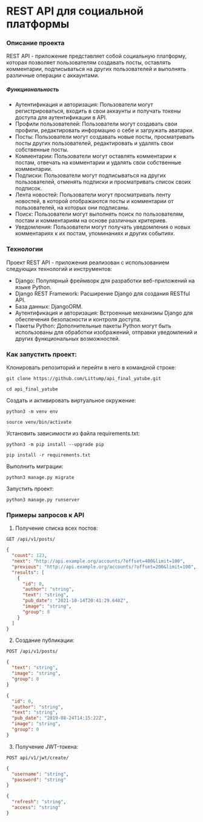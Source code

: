 # REST API для социальной платформы

### Описание проекта

REST API - приложение представляет собой социальную платформу, которая позволяет пользователям создавать посты, оставлять комментарии, подписываться на других пользователей и выполнять различные операции с аккаунтами.

##### Функциональность

- Аутентификация и авторизация: Пользователи могут регистрироваться, входить в свои аккаунты и получать токены доступа для аутентификации в API.
- Профили пользователей: Пользователи могут создавать свои профили, редактировать информацию о себе и загружать аватарки.
- Посты: Пользователи могут создавать новые посты, просматривать посты других пользователей, редактировать и удалять свои собственные посты.
- Комментарии: Пользователи могут оставлять комментарии к постам, отвечать на комментарии и удалять свои собственные комментарии.
- Подписки: Пользователи могут подписываться на других пользователей, отменять подписки и просматривать список своих подписок.
- Лента новостей: Пользователи могут просматривать ленту новостей, в которой отображаются посты и комментарии от пользователей, на которых они подписаны.
- Поиск: Пользователи могут выполнять поиск по пользователям, постам и комментариям на основе различных критериев.
- Уведомления: Пользователи могут получать уведомления о новых комментариях к их постам, упоминаниях и других событиях.

### Технологии

Проект REST API - приложения реализован с использованием следующих технологий и инструментов:

- Django: Популярный фреймворк для разработки веб-приложений на языке Python.
- Django REST Framework: Расширение Django для создания RESTful API.
- База данных: DjangoORM.
- Аутентификация и авторизация: Встроенные механизмы Django для обеспечения безопасности и контроля доступа.
- Пакеты Python: Дополнительные пакеты Python могут быть использованы для обработки изображений, отправки уведомлений и других функциональных возможностей.

### Как запустить проект:

Клонировать репозиторий и перейти в него в командной строке:

```
git clone https://github.com/Littump/api_final_yatube.git
```

```
cd api_final_yatube
```

Cоздать и активировать виртуальное окружение:

```
python3 -m venv env
```

```
source venv/bin/activate
```

Установить зависимости из файла requirements.txt:

```
python3 -m pip install --upgrade pip
```

```
pip install -r requirements.txt
```

Выполнить миграции:

```
python3 manage.py migrate
```

Запустить проект:

```
python3 manage.py runserver
```

### Примеры запросов к API

1. Получение списка всех постов:
```
GET /api/v1/posts/
```
```json
{
  "count": 123,
  "next": "http://api.example.org/accounts/?offset=400&limit=100",
  "previous": "http://api.example.org/accounts/?offset=200&limit=100",
  "results": [
    {
      "id": 0,
      "author": "string",
      "text": "string",
      "pub_date": "2021-10-14T20:41:29.648Z",
      "image": "string",
      "group": 0
    }
  ]
}
```
2. Создание публикации:
```
POST /api/v1/posts/
```
```json
{
  "text": "string",
  "image": "string",
  "group": 0
}
```
```json
{
  "id": 0,
  "author": "string",
  "text": "string",
  "pub_date": "2019-08-24T14:15:22Z",
  "image": "string",
  "group": 0
}
```
3. Получение JWT-токена:
```
POST api/v1/jwt/create/
```
```json
{
  "username": "string",
  "password": "string"
}
```
```json
{
  "refresh": "string",
  "access": "string"
}
```
